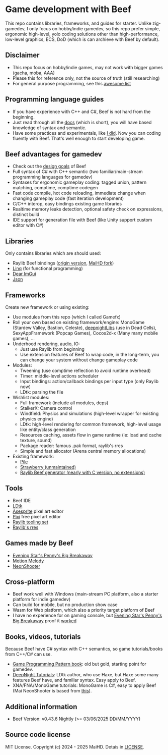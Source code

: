 # Game development with Beef
This repo contains libraries, frameworks, and guides for starter. Unlike zig-gamedev, I only focus on hobby/indie gamedev, so this repo prefer simple, ergonomic high-level, yolo coding solutions other than high-performance, low-level graphics, ECS, DoD (which is can archieve with Beef by default).


## Disclaimer
- This repo focus on hobby/indie games, may not work with bigger games (gacha, moba, AAA)
- Please this for reference only, not the source of truth (still researching)
- For general purpose programming, see this [awesome list](https://github.com/Jonathan-Racaud/awesome-beef)


## Programming language guides
- If you have experience with C++ and C#, Beef is not hard from the beginning.
- Just read through all the [docs](https://www.beeflang.org/docs/foreward/) (which is short), you will have based knowledge of syntax and semantic.
- Have some practices and experimentals, like [I did](https://github.com/maihd/FunWithBeef). Now you can coding fluently with Beef. That's well enough to start developing game.


## Beef advantages for gamedev
- Check out the [design goals](https://www.beeflang.org/docs/foreward/) of Beef
- Full syntax of C# with C++ semantic (two familiar/main-stream programming languages for gamedev)
- Syntaxes for ergonomic gameplay coding: tagged union, pattern matching, comptime, comptime codegen
- Fast code compile, hot code reloading, immediate change when changing gameplay code (fast iteration development)
- C/C++ interop, easy bindings existing game libraries
- Realtime memory leaks detection, optional safety check on expressions, distinct build
- IDE support for generation file with Beef (like Unity support custom editor with C#)


## Libraries
Only contains libraries which are should used:
- Raylib Beef bindings ([origin version](https://github.com/M0n7y5/raylib-beef), [MaiHD fork](https://github.com/maihd/raylib-beef))
- [Linq](https://github.com/disarray2077/Beef.Linq) (for functional programming)
- [Dear ImGui](https://github.com/RogueMacro/imgui-beef)
- [Json](https://github.com/EinScott/json)


## Frameworks
Create new framework or using existing:
- Use modules from this repo (which I called Gamefx)
- Roll your own based on existing framework/engine: MonoGame (Stardew Valley, Bastion, Celeste), [deepnightLibs](https://github.com/deepnight/deepnightLibs) (use in Dead Cells), SexyAppFramework (Popcap Games), Cocos2d-x (Many many mobile games), ...
- Underhood rendering, audio, IO: 
    - Just use Raylib from beginning
    - Use extension features of Beef to wrap code, in the long-term, you can change your system without change gameplay code
- Modules:
    - Tweening (use comptime reflection to avoid runtime overhead)
    - Timer: middle-level actions scheduler
    - Input bindings: action/callback bindings per input type (only Raylib now)
    - LDtk: parsing the file
- Wishlist modules:
    - Full framework (include all modules, deps)
    - StalkerX: Camera control
    - Windfield: Physics and simulations (high-level wrapper for existing physics engine)
    - LDtk: high-level rendering for common framework, high-level usage like entity/class generation
    - Resources caching, assets flow in game runtime (ie: load and cache texture, sound)
    - Package reader: famous .pak format, raylib's rres
    - Simple and fast allocator (Arena central memory allocations)
- Existing framework:
    - [Pile](https://github.com/EinScott/Pile)
    - [Strawberry (unmaintained)](https://github.com/MaddyThorson/StrawberryBF)
    - [Raylib Beef generator (nearly with C version, no extensions)](https://github.com/Starpelly/raylib-beef)


## Tools
- Beef IDE
- [LDtk](https://ldtk.io/)
- [Asesprite](https://www.aseprite.org/) pixel art editor
- [Pixi](https://foxnne.github.io/pixi/) free pixel art editor
- [Raylib tooling set](https://raylibtech.itch.io/)
- [Raylib's rres](https://github.com/raysan5/rres)


## Games made by Beef
- [Evening Star's Penny's Big Breakaway](https://www.youtube.com/watch?v=1hAgpRYM2M8&pp=ygUVcGVubnkncyBiaWcgYnJlYWthd2F5)
- [Motion Melody](https://store.steampowered.com/app/2175480/Motionmelody/)
- [NeonShooter](https://github.com/maihd/neonshooter/tree/raylib-beef)


## Cross-platform
- Beef work well with Windows (main-stream PC platform, also a starter platform for indie gamedev)
- Can build for mobile, but no production show case
- Wasm for Web platform, which also a priority target platform of Beef
- I have no experience for on gaming console, but [Evening Star's Penny's Big Breakaway](https://www.youtube.com/watch?v=1hAgpRYM2M8&pp=ygUVcGVubnkncyBiaWcgYnJlYWthd2F5) proof it [worked](https://steamcommunity.com/app/1955230/discussions/0/4346606879517102842)


## Books, videos, tutorials
Because Beef have C# syntax with C++ semantics, so game tutorials/books from C++/C# can use.
- [Game Programming Pattern book](http://gameprogrammingpatterns.com/): old but gold, starting point for gamedev.
- [DeepNight Tutorials](https://deepnight.net/tutorials/): LDtk author, who use Haxe, but Haxe some many features Beef have, and familiar syntax. Easy apply to Beef.
- XNA/FNA/MonoGame tutorials: MonoGame is C#, easy to apply Beef (Mai NeonShooter is based from [this](https://code.tutsplus.com/make-a-neon-vector-shooter-in-xna-basic-gameplay--gamedev-9859t)).


## Additional information
- Beef Version: v0.43.6 Nightly (>= 03/06/2025 DD/MM/YYYY)


## Source code license
MIT License. Copyright (c) 2024 - 2025 MaiHD. Detais in [LICENSE](/LICENSE).